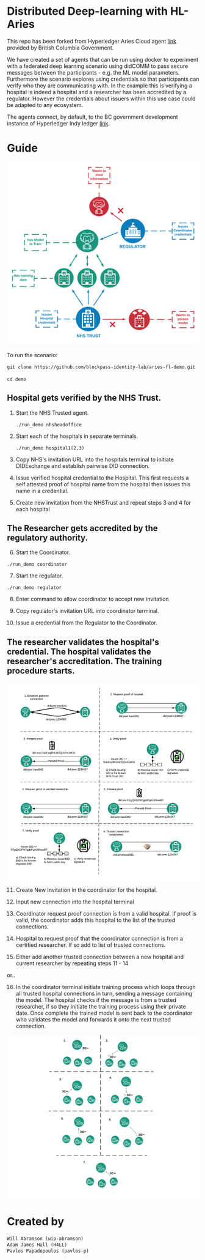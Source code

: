 # Distributed Deep-learning with HL-Aries

This repo has been forked from Hyperledger Aries Cloud agent [link](https://github.com/hyperledger/aries-cloudagent-python) provided by British Columbia Government.

We have created a set of agents that can be run using docker to experiment with a federated deep learning scenario using didCOMM to pass secure messages between the participants - e.g. the ML model parameters. Furthermore the scenario explores using credentials so that participants can verify who they are communicating with. In the example this is verifying a hospital is indeed a hospital and a researcher has been accredited by a regulator. However the credentials about issuers within this use case could be adapted to any ecosystem.

The agents connect, by default, to the BC government development instance of Hyperledger Indy ledger [link](http://dev.bcovrin.vonx.io).



# Guide

![Full Aries Scenario](./figures/initialidea.png)

To run the scenario:

```
git clone https://github.com/blockpass-identity-lab/aries-fl-demo.git

cd demo
```

## Hospital gets verified by the NHS Trust.

1. Start the NHS Trusted agent.
    ```
    ./run_demo nhsheadoffice
    ```
2) Start each of the hospitals in separate terminals.
    ```
    ./run_demo hospital1(2,3)
    ```
3) Copy NHS's invitation URL into the hospitals terminal to initiate DIDExchange and establish pairwise DID connection.

4) Issue verified hospital credential to the Hospital. This first requests a self attested proof of hospital name from the hospital then issues this name in a credential.

5) Create new invitation from the NHSTrust and repeat steps 3 and 4 for each hospital

## The Researcher gets accredited by the regulatory authority.

6) Start the Coordinator.
```
./run_demo coordinator
```

7) Start the regulator.

```
./run_demo regulator
```

8) Enter command to allow coordinator to accept new invitation

9) Copy regulator's invitation URL into coordinator terminal.

10) Issue a credential from the Regulator to the Coordinator.


## The researcher validates the hospital's credential. The hospital validates the researcher's accreditation. The training procedure starts.

![Researcher and hospital verify respective credentials](./figures/trusted_connection.png)

11) Create New Invitation in the coordinator for the hospital.

12) Input new connection into the hospital terminal

13) Coordinator request proof connection is from a valid hospital. If proof is valid, the coordinator adds this hospital to the list of the trusted connections.

14) Hospital to request proof that the coordinator connection is from a certified researcher. If so add to list of trusted connections.

15) Either add another trusted connection between a new hospital and current researcher by repeating steps 11 - 14

or..

16) In the coordinator terminal initiate training process which loops through all trusted hospital connections in turn, sending a message containing the model. The hospital checks if the message is from a trusted researcher, if so they initiate the training process using their private date. Once complete the trained model is sent back to the coordinator who validates the model and forwards it onto the next trusted connection.


![Researcher coordinates federated learning](./figures/VanillaFL.png)



# Created by

    Will Abramson (wip-abramson)
    Adam James Hall (H4LL)
    Pavlos Papadopoulos (pavlos-p)
